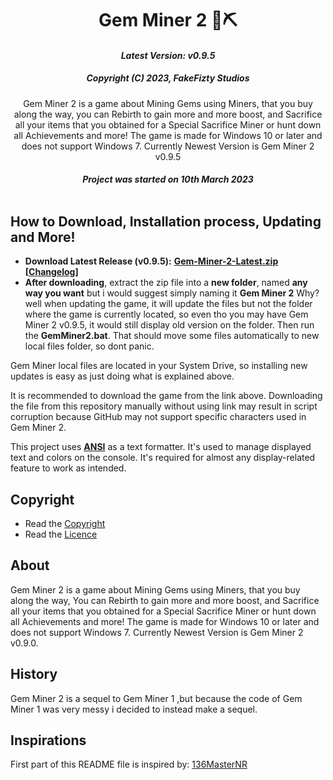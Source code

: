 <div align="center">
<h1>Gem Miner 2 💎⛏</h1>

#### _Latest Version: v0.9.5_

##### _Copyright (C) 2023, FakeFizty Studios_

Gem Miner 2 is a game about Mining Gems using Miners, that you buy along the way, you can Rebirth to gain more and more boost, and Sacrifice all your items that you obtained for a Special Sacrifice Miner or hunt down all Achievements and more! The game is made for Windows 10 or later and does not support Windows 7. Currently Newest Version is Gem Miner 2 v0.9.5


##### Project was started on 10th March 2023<br/><br/>

</div>

## How to Download, Installation process, Updating and More!
 - **Download Latest Release (v0.9.5):** **[Gem-Miner-2-Latest.zip](https://github.com/FakeFizty/get-download/blob/main/Gem%20Miner%202%20v0.9.5.zip?raw=true) [[Changelog](https://github.com/FakeFizty/Gem-Miner-2/releases)]**
 - **After downloading**, extract the zip file into a **new folder**, named **any way you want** but i would suggest simply naming it **Gem Miner 2** Why? well when updating the game, it will update the files but not the folder where the game is currently located, so even tho you may have Gem Miner 2 v0.9.5, it would still display old version on the folder. Then run the **GemMiner2.bat**. That should move some files automatically to new local files folder, so dont panic.

Gem Miner local files are located in your System Drive, so installing new updates is easy as just doing what is explained above.

It is recommended to download the game from the link above. Downloading the file from this repository manually without using link may result in script corruption because GitHub may not support specific characters used in Gem Miner 2.

This project uses **[ANSI](https://www.robvanderwoude.com/ansi.php)** as a text formatter. It's used to manage displayed text and colors on the console. It's required for almost any display-related feature to work as intended.

## Copyright
 - Read the [Copyright](https://raw.githubusercontent.com/FakeFizty/Gem-Miner-2/main/copyright.txt)
 - Read the [Licence](https://raw.githubusercontent.com/FakeFizty/Gem-Miner-2/main/license.txt)

## About
Gem Miner 2 is a game about Mining Gems using Miners, that you buy along the way, You can Rebirth to gain more and more boost, and Sacrifice all your items that you obtained for a Special Sacrifice Miner or hunt down all Achievements and more! The game is made for Windows 10 or later and does not support Windows 7. Currently Newest Version is Gem Miner 2 v0.9.0.

## History
Gem Miner 2 is a sequel to Gem Miner 1 ,but because the code of Gem Miner 1 was very messy i decided to instead make a sequel.


## Inspirations
First part of this README file is inspired by: [136MasterNR](https://github.com/136MasterNR)
